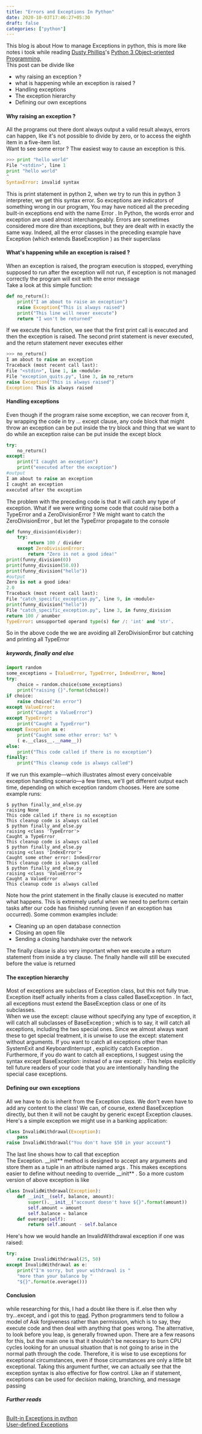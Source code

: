 ```yaml
---
title: "Errors and Exceptions In Python"
date: 2020-10-03T17:46:27+05:30
draft: false
categories: ["python"]
---
```


This blog is about How to manage Exceptions in python, this is more like notes i took while reading [Dusty Phillips](https://dusty.phillips.codes/)'s [Python 3 Object-oriented Programming](https://www.packtpub.com/product/python-3-object-oriented-programming-third-edition/9781789615852),  
This post can be divide like

- why raising an exception ?
- what is happening while an exception is raised ?
- Handling exceptions
- The exception hierarchy
- Defining our own exceptions

#### Why raising an exception ?

All the programs out there dont always output a valid result always, errors can happen, like it's not possible to
divide by zero, or to access the eighth item in a five-item list.  
Want to see some error ? Thw easiest way to cause an exception is this.

```python
>>> print "hello world"
File "<stdin>", line 1
print "hello world"
^
SyntaxError: invalid syntax
```

This is print statement in python 2, when we try to run this in python 3 interpreter, we get this syntax error.
So exceptions are indicators of something wrong in our program, You may have noticed all the preceding built-in exceptions end with the name
Error . In Python, the words error and exception are used almost interchangeably.
Errors are sometimes considered more dire than exceptions, but they are dealt with
in exactly the same way. Indeed, all the error classes in the preceding example have
Exception (which extends BaseException ) as their superclass

#### What's happening while an exception is raised ?

When an exception is raised, the program execution is stopped, everything supposed to run after the exception will not run, if exception is not managed correctly the program will exit with the error message  
Take a look at this simple function:

```python
def no_return():
    print("I am about to raise an exception")
    raise Exception("This is always raised")
    print("This line will never execute")
    return "I won't be returned"
```

If we execute this function, we see that the first print call is executed and then the
exception is raised. The second print statement is never executed, and the return
statement never executes either

```python
>>> no_return()
I am about to raise an exception
Traceback (most recent call last):
File "<stdin>", line 1, in <module>
File "exception_quits.py", line 3, in no_return
raise Exception("This is always raised")
Exception: This is always raised
```

#### Handling exceptions

Even though if the program raise some exception, we can recover from it, by wrapping the code in try ... except clause, any code block that might throw an exception can be put inside the try block and thing that we want to do while an exception raise can be put inside the except block

```python
try:
    no_return()
except:
    print("I caught an exception")
    print("executed after the exception")
#output
I am about to raise an exception
I caught an exception
executed after the exception
```

The problem with the preceding code is that it will catch any type of exception.
What if we were writing some code that could raise both a TypeError and a
ZeroDivisionError ? We might want to catch the ZeroDivisionError , but
let the TypeError propagate to the console

```python
def funny_division(divider):
    try:
        return 100 / divider
    except ZeroDivisionError:
        return "Zero is not a good idea!"
print(funny_division(0))
print(funny_division(50.0))
print(funny_division("hello"))
#output
Zero is not a good idea!
2.0
Traceback (most recent call last):
File "catch_specific_exception.py", line 9, in <module>
print(funny_division("hello"))
File "catch_specific_exception.py", line 3, in funny_division
return 100 / anumber
TypeError: unsupported operand type(s) for /: 'int' and 'str'.
```

So in the above code the we are avoiding all ZeroDivisionError but catching and printing all TypeError

##### keywords, finally and else

```python
import random
some_exceptions = [ValueError, TypeError, IndexError, None]
try:
    choice = random.choice(some_exceptions)
    print("raising {}".format(choice))
if choice:
    raise choice("An error")
except ValueError:
    print("Caught a ValueError")
except TypeError:
    print("Caught a TypeError")
except Exception as e:
    print("Caught some other error: %s" %
    ( e.__class__.__name__))
else:
    print("This code called if there is no exception")
finally:
    print("This cleanup code is always called")
```

If we run this example—which illustrates almost every conceivable exception
handling scenario—a few times, we'll get different output each time, depending
on which exception random chooses. Here are some example runs:

```shell
$ python finally_and_else.py
raising None
This code called if there is no exception
This cleanup code is always called
$ python finally_and_else.py
raising <class 'TypeError'>
Caught a TypeError
This cleanup code is always called
$ python finally_and_else.py
raising <class 'IndexError'>
Caught some other error: IndexError
This cleanup code is always called
$ python finally_and_else.py
raising <class 'ValueError'>
Caught a ValueError
This cleanup code is always called
```

Note how the print statement in the finally clause is executed no matter what
happens. This is extremely useful when we need to perform certain tasks after
our code has finished running (even if an exception has occurred). Some common
examples include:

- Cleaning up an open database connection
- Closing an open file
- Sending a closing handshake over the network

The finally clause is also very important when we execute a return statement
from inside a try clause. The finally handle will still be executed before the
value is returned

#### The exception hierarchy

Most of exceptions are subclass of Exception class, but this not fully true. Exception itself actually inherits from a class called
BaseException . In fact, all exceptions must extend the BaseException class or one of its subclasses.  
When we use the except: clause without specifying any type of exception, it will
catch all subclasses of BaseException ; which is to say, it will catch all exceptions,
including the two special ones. Since we almost always want these to get special
treatment, it is unwise to use the except: statement without arguments. If you want
to catch all exceptions other than SystemExit and KeyboardInterrupt , explicitly
catch Exception .  
Furthermore, if you do want to catch all exceptions, I suggest using the syntax
except BaseException: instead of a raw except: . This helps explicitly tell future
readers of your code that you are intentionally handling the special case exceptions.

#### Defining our own exceptions

All we have to do is inherit from the Exception class. We don't even have to add any
content to the class! We can, of course, extend BaseException directly, but then it
will not be caught by generic except Exception clauses.
Here's a simple exception we might use in a banking application:

```python
class InvalidWithdrawal(Exception):
    pass
raise InvalidWithdrawal("You don't have $50 in your account")
```

The last line shows how to call that exception  
The Exception. \_\_init** method is designed to accept any arguments and store them
as a tuple in an attribute named args . This makes exceptions easier to define without
needing to override \_\_init** .
So a more custom version of above exception is like

```python
class InvalidWithdrawal(Exception):
    def __init__(self, balance, amount):
        super().__init__("account doesn't have ${}".format(amount))
        self.amount = amount
        self.balance = balance
    def overage(self):
        return self.amount - self.balance
```

Here's how we would handle an InvalidWithdrawal exception if one was raised:

```python
try:
    raise InvalidWithdrawal(25, 50)
except InvalidWithdrawal as e:
    print("I'm sorry, but your withdrawal is "
    "more than your balance by "
    "${}".format(e.overage()))
```

#### Conclusion

while researching for this, I had a doubt like there is if..else then why try...except, and i got this to [read](https://docs.python.org/3/glossary.html#term-eafp). Python programmers tend to follow a model of Ask forgiveness rather than permission,
which is to say, they execute code and then deal with anything that goes wrong. The
alternative, to look before you leap, is generally frowned upon. There are a few reasons
for this, but the main one is that it shouldn't be necessary to burn CPU cycles looking
for an unusual situation that is not going to arise in the normal path through the
code. Therefore, it is wise to use exceptions for exceptional circumstances, even if
those circumstances are only a little bit exceptional. Taking this argument further,
we can actually see that the exception syntax is also effective for flow control. Like
an if statement, exceptions can be used for decision making, branching, and
message passing

###### **Further reads**
[Built-in Exceptions in python](https://docs.python.org/3/library/exceptions.html#bltin-exceptions)  
[User-defined Exceptions](https://docs.python.org/3/tutorial/errors.html#tut-userexceptions)